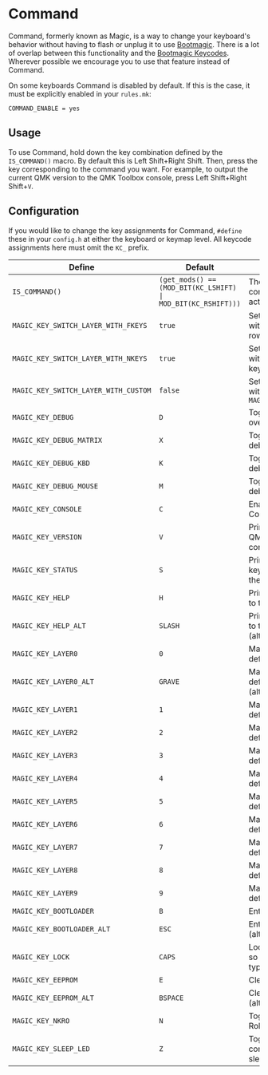 # Command

Command, formerly known as Magic, is a way to change your keyboard's behavior without having to flash or unplug it to use [Bootmagic](feature_bootmagic.md). There is a lot of overlap between this functionality and the [Bootmagic Keycodes](feature_bootmagic.md#keycodes). Wherever possible we encourage you to use that feature instead of Command.

On some keyboards Command is disabled by default. If this is the case, it must be explicitly enabled in your `rules.mk`:

```make
COMMAND_ENABLE = yes
```

## Usage

To use Command, hold down the key combination defined by the `IS_COMMAND()` macro. By default this is Left Shift+Right Shift. Then, press the key corresponding to the command you want. For example, to output the current QMK version to the QMK Toolbox console, press Left Shift+Right Shift+`V`.

## Configuration

If you would like to change the key assignments for Command, `#define` these in your `config.h` at either the keyboard or keymap level. All keycode assignments here must omit the `KC_` prefix.

|Define                              |Default                                                                    |Description                                     |
|------------------------------------|---------------------------------------------------------------------------|------------------------------------------------|
|`IS_COMMAND()`                      |<code>(get_mods() == (MOD_BIT(KC_LSHIFT) &#124; MOD_BIT(KC_RSHIFT)))</code>|The key combination to activate Command         |
|`MAGIC_KEY_SWITCH_LAYER_WITH_FKEYS` |`true`                                                                     |Set default layer with the Function row         |
|`MAGIC_KEY_SWITCH_LAYER_WITH_NKEYS` |`true`                                                                     |Set default layer with the number keys          |
|`MAGIC_KEY_SWITCH_LAYER_WITH_CUSTOM`|`false`                                                                    |Set default layer with `MAGIC_KEY_LAYER0..9`    |
|`MAGIC_KEY_DEBUG`                   |`D`                                                                        |Toggle debugging over serial                    |
|`MAGIC_KEY_DEBUG_MATRIX`            |`X`                                                                        |Toggle key matrix debugging                     |
|`MAGIC_KEY_DEBUG_KBD`               |`K`                                                                        |Toggle keyboard debugging                       |
|`MAGIC_KEY_DEBUG_MOUSE`             |`M`                                                                        |Toggle mouse debugging                          |
|`MAGIC_KEY_CONSOLE`                 |`C`                                                                        |Enable the Command console                      |
|`MAGIC_KEY_VERSION`                 |`V`                                                                        |Print the running QMK version to the console    |
|`MAGIC_KEY_STATUS`                  |`S`                                                                        |Print the current keyboard status to the console|
|`MAGIC_KEY_HELP`                    |`H`                                                                        |Print Command help to the console               |
|`MAGIC_KEY_HELP_ALT`                |`SLASH`                                                                    |Print Command help to the console (alternate)   |
|`MAGIC_KEY_LAYER0`                  |`0`                                                                        |Make layer 0 the default layer                  |
|`MAGIC_KEY_LAYER0_ALT`              |`GRAVE`                                                                    |Make layer 0 the default layer (alternate)      |
|`MAGIC_KEY_LAYER1`                  |`1`                                                                        |Make layer 1 the default layer                  |
|`MAGIC_KEY_LAYER2`                  |`2`                                                                        |Make layer 2 the default layer                  |
|`MAGIC_KEY_LAYER3`                  |`3`                                                                        |Make layer 3 the default layer                  |
|`MAGIC_KEY_LAYER4`                  |`4`                                                                        |Make layer 4 the default layer                  |
|`MAGIC_KEY_LAYER5`                  |`5`                                                                        |Make layer 5 the default layer                  |
|`MAGIC_KEY_LAYER6`                  |`6`                                                                        |Make layer 6 the default layer                  |
|`MAGIC_KEY_LAYER7`                  |`7`                                                                        |Make layer 7 the default layer                  |
|`MAGIC_KEY_LAYER8`                  |`8`                                                                        |Make layer 8 the default layer                  |
|`MAGIC_KEY_LAYER9`                  |`9`                                                                        |Make layer 9 the default layer                  |
|`MAGIC_KEY_BOOTLOADER`              |`B`                                                                        |Enter the bootloader                            |
|`MAGIC_KEY_BOOTLOADER_ALT`          |`ESC`                                                                      |Enter the bootloader (alternate)                |
|`MAGIC_KEY_LOCK`                    |`CAPS`                                                                     |Lock the keyboard so nothing can be typed       |
|`MAGIC_KEY_EEPROM`                  |`E`                                                                        |Clear the EEPROM                                |
|`MAGIC_KEY_EEPROM_ALT`              |`BSPACE`                                                                   |Clear the EEPROM (alternate)                    |
|`MAGIC_KEY_NKRO`                    |`N`                                                                        |Toggle N-Key Rollover (NKRO)                    |
|`MAGIC_KEY_SLEEP_LED`               |`Z`                                                                        |Toggle LED when computer is sleeping            |
